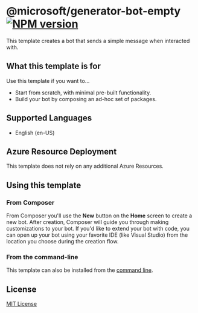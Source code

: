 # @microsoft/generator-bot-empty [![NPM version][npm-image]][npm-url]

This template creates a bot that sends a simple message when interacted with.

## What this template is for

Use this template if you want to...

- Start from scratch, with minimal pre-built functionality.
- Build your bot by composing an ad-hoc set of packages.

## Supported Languages

- English (en-US)

## Azure Resource Deployment

This template does not rely on any additional Azure Resources.

## Using this template

### From Composer

From Composer you'll use the **New** button on the **Home** screen to create a new bot. After creation, Composer will guide you through making customizations to your bot. If you'd like to extend your bot with code, you can open up your bot using your favorite IDE (like Visual Studio) from the location you choose during the creation flow.

### From the command-line

This template can also be installed from the [command line](https://github.com/microsoft/botframework-components/blob/main/generators/command-line-instructions).

## License

[MIT License](https://github.com/microsoft/botframework-components/blob/main/LICENSE)

[npm-image]: https://badge.fury.io/js/%40microsoft%2Fgenerator-bot-empty.svg
[npm-url]: https://www.npmjs.com/package/@microsoft/generator-bot-empty
